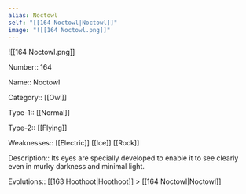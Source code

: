 ```yaml
---
alias: Noctowl
self: "[[164 Noctowl|Noctowl]]"
image: "![[164 Noctowl.png]]"
---
```


![[164 Noctowl.png]]


Number:: 164

Name:: Noctowl

Category:: [[Owl]]

Type-1:: [[Normal]]

Type-2:: [[Flying]]

Weaknesses:: [[Electric]] [[Ice]] [[Rock]]

Description:: Its eyes are specially developed to enable it to see clearly even in murky darkness and minimal light.

Evolutions:: [[163 Hoothoot|Hoothoot]] > [[164 Noctowl|Noctowl]]

